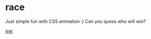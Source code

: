 # race

Just simple fun with CSS animation :)
Can you quess who will win?

[link](https://lidzkowski.github.io/race/)
